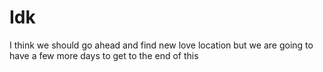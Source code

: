 # Idk
I think we should go ahead and find new love location but we are going to have a few more days to get to the end of this 
